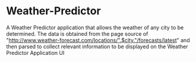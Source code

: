 # Weather-Predictor
A Weather Predictor application that allows the weather of any city to be determined. The data is obtained from the page source of  "http://www.weather-forecast.com/locations/".$city."/forecasts/latest" and then parsed to collect relevant information to be displayed on the Weather Predictor Application UI
